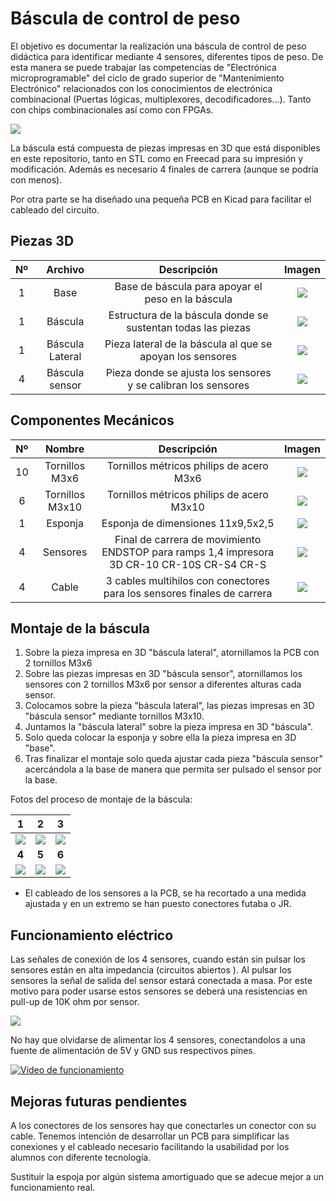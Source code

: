 # Báscula de control de peso

El objetivo es documentar la realización una báscula de control de peso didáctica para identificar mediante 4 sensores, diferentes tipos de peso. De esta manera se puede trabajar las competencias de "Electrónica microprogramable" del ciclo de grado superior de "Mantenimiento Electrónico" relacionados con los conocimientos de electrónica combinacional (Puertas lógicas, multiplexores, decodificadores...). Tanto con chips combinacionales así como con FPGAs.

![](./Fotos/Bascula.jpg)

La báscula está compuesta de piezas impresas en 3D que está disponibles en este repositorio, tanto en STL como en Freecad para su impresión y modificación. Además es necesario 4 finales de carrera (aunque se podría con menos).

Por otra parte se ha diseñado una pequeña PCB en Kicad para facilitar el cableado del circuito.

## Piezas 3D

|  Nº  |     Archivo     |                         Descripción                          |                 Imagen                 |
| :--: | :-------------: | :----------------------------------------------------------: | :------------------------------------: |
|  1   |      Base       |      Base de báscula para apoyar el peso en la báscula       |         ![](./Fotos/Base.png)          |
|  1   |     Báscula     | Estructura de la báscula donde se sustentan todas las piezas |     ![](./Fotos/Bascula_v0.5.png)      |
|  1   | Báscula Lateral |  Pieza lateral de la báscula al que se apoyan los sensores   | ![](./Fotos/Bascula_Lateral_v0.10.png) |
|  4   | Báscula sensor  | Pieza donde se ajusta los sensores y se calibran los sensores |  ![](./Fotos/Bascula_sensor_v0.9.png)  |



## Componentes Mecánicos

|  Nº  |     Nombre      |                         Descripción                          |             Imagen             |
| :--: | :-------------: | :----------------------------------------------------------: | :----------------------------: |
|  10  | Tornillos M3x6  |           Tornillos métricos philips de acero M3x6           | ![](./Fotos/Tornillo_M3x6.jpg) |
|  6   | Tornillos M3x10 |          Tornillos métricos philips de acero M3x10           | ![](./Fotos/Tornill_M3x10.jpg) |
|  1   |     Esponja     |              Esponja de dimensiones 11x9,5x2,5               |    ![](./Fotos/Esponja.png)    |
|  4   |    Sensores     | Final de carrera de movimiento ENDSTOP para ramps 1,4 impresora 3D CR-10 CR-10S CR-S4 CR-S | ![](./Fotos/Final_Carrera.jpg) |
|  4   |      Cable      | 3 cables multihilos con conectores para los sensores finales de carrera |     ![](./Fotos/Cable.jpg)     |

## Montaje de la báscula

1. Sobre la pieza impresa en 3D "báscula lateral", atornillamos la PCB con 2 tornillos M3x6
2. Sobre las piezas impresas en 3D "báscula sensor", atornillamos los sensores con 2 tornillos M3x6 por sensor a diferentes alturas cada sensor.
3. Colocamos sobre la pieza "báscula lateral", las piezas impresas en 3D "báscula sensor" mediante tornillos M3x10.
4. Juntamos la "báscula lateral" sobre la pieza impresa en 3D "báscula".
5. Solo queda colocar la esponja y sobre ella la pieza impresa en 3D "base".
6. Tras finalizar el montaje solo queda ajustar cada pieza "báscula sensor" acercándola a la base de manera que permita ser pulsado el sensor por la base.

Fotos del proceso de montaje de la báscula:

|                  1                   |                  2                   |                  3                   |
| :----------------------------------: | :----------------------------------: | :----------------------------------: |
| ![](./Fotos/IMG_20190724_121246.jpg) | ![](./Fotos/IMG_20190724_122831.jpg) | ![](./Fotos/IMG_20190724_122258.jpg) |
|                **4**                 |                **5**                 |                **6**                 |
| ![](./Fotos/IMG_20190724_122724.jpg) | ![](./Fotos/IMG_20190726_132925.jpg) | ![](./Fotos/IMG_20190726_132832.jpg) |

* El cableado de los sensores a la PCB, se ha recortado a una medida ajustada y en un extremo se han puesto conectores futaba o JR.



## Funcionamiento eléctrico

Las señales de conexión de los 4 sensores, cuando están sin pulsar los sensores están en alta impedancia (circuitos abiertos ). Al pulsar los sensores la señal de salida del sensor estará conectada a masa. Por este motivo para poder usarse estos sensores se deberá una resistencias en pull-up de 10K ohm por sensor.

![](./Fotos/resistencia-pull-up-down-e1435659241597.png)

No hay que olvidarse de alimentar los 4 sensores, conectandolos a una fuente de alimentación de 5V y GND sus respectivos pines.

[![Video de funcionamiento](./Fotos/g906.png)](./Fotos/Video_Bascula_Funcionamiento.mp4)



## Mejoras futuras pendientes

A los conectores de los sensores hay que conectarles un conector con su cable. Tenemos intención de desarrollar un PCB para simplificar las conexiones y el cableado necesario facilitando la usabilidad por los alumnos con diferente tecnología.

Sustituir la espoja por algún sistema amortiguado que se adecue mejor a un funcionamiento real.